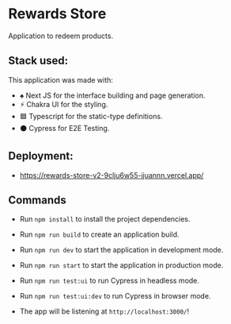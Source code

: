 # Rewards Store

Application to redeem products. 

## Stack used:

This application was made with:

- ♠️ Next JS for the interface building and page generation.
- ⚡️ Chakra UI for the styling.
- 🟦 Typescript for the static-type definitions.
- ⚫️ Cypress for E2E Testing.

## Deployment:

- https://rewards-store-v2-9clju6w55-jjuannn.vercel.app/

## Commands

- Run `npm install` to install the project dependencies.
- Run `npm run build` to create an application build.
- Run `npm run dev` to start the application in development mode.
- Run `npm run start` to start the application in production mode.
- Run `npm run test:ui` to run Cypress in headless mode.
- Run `npm run test:ui:dev` to run Cypress in browser mode.

- The app will be listening at `http://localhost:3000/`!
